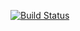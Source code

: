 [![Build Status](https://travis-ci.org/danielp-oliveira/clean-react.svg?branch=master)](https://travis-ci.org/danielp-oliveira/clean-react)
